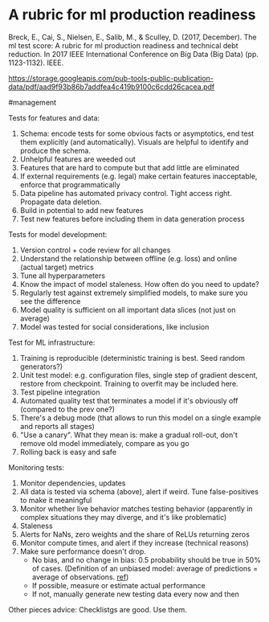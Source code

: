 # A rubric for ml production readiness

Breck, E., Cai, S., Nielsen, E., Salib, M., & Sculley, D. (2017, December). The ml test score: A rubric for ml production readiness and technical debt reduction. In 2017 IEEE International Conference on Big Data (Big Data) (pp. 1123-1132). IEEE.

https://storage.googleapis.com/pub-tools-public-publication-data/pdf/aad9f93b86b7addfea4c419b9100c6cdd26cacea.pdf

#management

Tests for features and data:
1. Schema: encode tests for some obvious facts or asymptotics, end test them explicitly (and automatically). Visuals are helpful to identify and produce the schema.
2. Unhelpful features are weeded out
3. Features that are hard to compute but that add little are eliminated
4. If external requirements (e.g. legal) make certain features inacceptable, enforce that programmatically
5. Data pipeline has automated privacy control. Tight access right. Propagate data deletion.
6. Build in potential to add new features
7. Test 	new features before including them in data generation process

Tests for model development:
1. Version control + code review for all changes
2. Understand the relationship between offline (e.g. loss) and online (actual target) metrics
3. Tune all hyperparameters
4. Know the impact of model staleness. How often do you need to update?
5. Regularly test against extremely simplified models, to make sure you see the difference
6. Model quality is sufficient on all important data slices (not just on average)
7. Model was tested for social considerations, like inclusion

Test for ML infrastructure:
1. Training is reproducible (deterministic training is best. Seed random generators?)
2. Unit test model: e.g. configuration files, single step of gradient descent, restore from checkpoint. Training to overfit may be included here.
3. Test pipeline integration
4. Automated quality test that terminates a model if it's obviously off (compared to the prev one?)
5. There's a debug mode (that allows to run this model on a single example and reports all stages)
6. "Use a canary". What they mean is: make a gradual roll-out, don't remove old model immediately, compare as you go
7. Rolling back is easy and safe

Monitoring tests:
1. Monitor dependencies, updates
2. All data is tested via schema (above), alert if weird. Tune false-positives to make it meaningful
3. Monitor whether live behavior matches testing behavior (apparently in complex situations they may diverge, and it's like problematic)
4. Staleness
5. Alerts for NaNs, zero weights and the share of ReLUs returning zeros
6. Monitor compute times, and alert if they increase (technical reasons)
7. Make sure performance doesn't drop.
    * No bias, and no change in bias: 0.5 probability should be true in 50% of cases. (Definition of an unbiased model: average of predictions = average of observations. [ref](https://developers.google.com/machine-learning/crash-course/classification/prediction-bias))
    * If possible, measure or estimate actual performance
    * If not, manually generate new testing data every now and then

Other pieces advice:
Checklistgs are good. Use them.